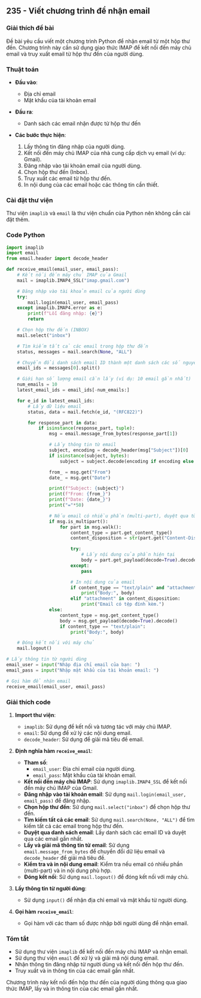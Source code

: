 ## 235 - Viết chương trình để nhận email

### Giải thích đề bài

Đề bài yêu cầu viết một chương trình Python để nhận email từ một hộp thư đến. Chương trình này cần sử dụng giao thức IMAP để kết nối đến máy chủ email và truy xuất email từ hộp thư đến của người dùng.

### Thuật toán

- **Đầu vào**:

  - Địa chỉ email
  - Mật khẩu của tài khoản email

- **Đầu ra**:

  - Danh sách các email nhận được từ hộp thư đến

- **Các bước thực hiện**:
  1. Lấy thông tin đăng nhập của người dùng.
  2. Kết nối đến máy chủ IMAP của nhà cung cấp dịch vụ email (ví dụ: Gmail).
  3. Đăng nhập vào tài khoản email của người dùng.
  4. Chọn hộp thư đến (Inbox).
  5. Truy xuất các email từ hộp thư đến.
  6. In nội dung của các email hoặc các thông tin cần thiết.

### Cài đặt thư viện

Thư viện `imaplib` và `email` là thư viện chuẩn của Python nên không cần cài đặt thêm.

### Code Python

```python
import imaplib
import email
from email.header import decode_header

def receive_email(email_user, email_pass):
    # Kết nối đến máy chủ IMAP của Gmail
    mail = imaplib.IMAP4_SSL("imap.gmail.com")

    # Đăng nhập vào tài khoản email của người dùng
    try:
        mail.login(email_user, email_pass)
    except imaplib.IMAP4.error as e:
        print(f"Lỗi đăng nhập: {e}")
        return

    # Chọn hộp thư đến (INBOX)
    mail.select("inbox")

    # Tìm kiếm tất cả các email trong hộp thư đến
    status, messages = mail.search(None, "ALL")

    # Chuyển đổi danh sách email ID thành một danh sách các số nguyên
    email_ids = messages[0].split()

    # Giới hạn số lượng email cần lấy (ví dụ: 10 email gần nhất)
    num_emails = 10
    latest_email_ids = email_ids[-num_emails:]

    for e_id in latest_email_ids:
        # Lấy dữ liệu email
        status, data = mail.fetch(e_id, "(RFC822)")

        for response_part in data:
            if isinstance(response_part, tuple):
                msg = email.message_from_bytes(response_part[1])

                # Lấy thông tin từ email
                subject, encoding = decode_header(msg["Subject"])[0]
                if isinstance(subject, bytes):
                    subject = subject.decode(encoding if encoding else "utf-8")

                from_ = msg.get("From")
                date_ = msg.get("Date")

                print(f"Subject: {subject}")
                print(f"From: {from_}")
                print(f"Date: {date_}")
                print("="*50)

                # Nếu email có nhiều phần (multi-part), duyệt qua từng phần
                if msg.is_multipart():
                    for part in msg.walk():
                        content_type = part.get_content_type()
                        content_disposition = str(part.get("Content-Disposition"))

                        try:
                            # Lấy nội dung của phần hiện tại
                            body = part.get_payload(decode=True).decode()
                        except:
                            pass

                        # In nội dung của email
                        if content_type == "text/plain" and "attachment" not in content_disposition:
                            print("Body:", body)
                        elif "attachment" in content_disposition:
                            print("Email có tệp đính kèm.")
                else:
                    content_type = msg.get_content_type()
                    body = msg.get_payload(decode=True).decode()
                    if content_type == "text/plain":
                        print("Body:", body)

    # Đóng kết nối với máy chủ
    mail.logout()

# Lấy thông tin từ người dùng
email_user = input("Nhập địa chỉ email của bạn: ")
email_pass = input("Nhập mật khẩu của tài khoản email: ")

# Gọi hàm để nhận email
receive_email(email_user, email_pass)
```

### Giải thích code

1. **Import thư viện**:

   - `imaplib`: Sử dụng để kết nối và tương tác với máy chủ IMAP.
   - `email`: Sử dụng để xử lý các nội dung email.
   - `decode_header`: Sử dụng để giải mã tiêu đề email.

2. **Định nghĩa hàm `receive_email`**:

   - **Tham số**:
     - `email_user`: Địa chỉ email của người dùng.
     - `email_pass`: Mật khẩu của tài khoản email.
   - **Kết nối đến máy chủ IMAP**: Sử dụng `imaplib.IMAP4_SSL` để kết nối đến máy chủ IMAP của Gmail.
   - **Đăng nhập vào tài khoản email**: Sử dụng `mail.login(email_user, email_pass)` để đăng nhập.
   - **Chọn hộp thư đến**: Sử dụng `mail.select("inbox")` để chọn hộp thư đến.
   - **Tìm kiếm tất cả các email**: Sử dụng `mail.search(None, "ALL")` để tìm kiếm tất cả các email trong hộp thư đến.
   - **Duyệt qua danh sách email**: Lấy danh sách các email ID và duyệt qua các email gần nhất.
   - **Lấy và giải mã thông tin từ email**: Sử dụng `email.message_from_bytes` để chuyển đổi dữ liệu email và `decode_header` để giải mã tiêu đề.
   - **Kiểm tra và in nội dung email**: Kiểm tra nếu email có nhiều phần (multi-part) và in nội dung phù hợp.
   - **Đóng kết nối**: Sử dụng `mail.logout()` để đóng kết nối với máy chủ.

3. **Lấy thông tin từ người dùng**:

   - Sử dụng `input()` để nhận địa chỉ email và mật khẩu từ người dùng.

4. **Gọi hàm `receive_email`**:
   - Gọi hàm với các tham số được nhập bởi người dùng để nhận email.

### Tóm tắt

- Sử dụng thư viện `imaplib` để kết nối đến máy chủ IMAP và nhận email.
- Sử dụng thư viện `email` để xử lý và giải mã nội dung email.
- Nhận thông tin đăng nhập từ người dùng và kết nối đến hộp thư đến.
- Truy xuất và in thông tin của các email gần nhất.

Chương trình này kết nối đến hộp thư đến của người dùng thông qua giao thức IMAP, lấy và in thông tin của các email gần nhất.
